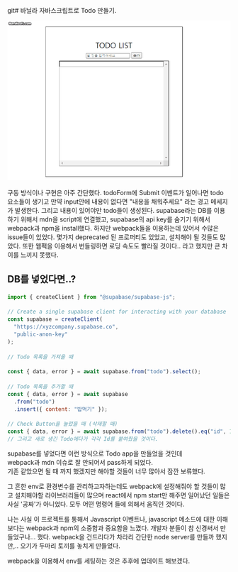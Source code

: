 git# 바닐라 자바스크립트로 Todo 만들기.

![Alt text](<Honeycam 2023-07-31 16-41-41.gif>)

구동 방식이나 구현은 아주 간단했다.
todoForm에 Submit 이벤트가 일어나면 todo 요소들이 생기고
만약 input안에 내용이 없다면 "내용을 채워주세요" 라는 경고 메세지가 발생한다.
그리고 내용이 있어야만 todo들이 생성된다.
supabase라는 DB를 이용하기 위해서 mdn을 script에 연결했고,
supabase의 api key를 숨기기 위해서 webpack과 npm을 install했다.
하지만 webpack들을 이용하는데 있어서 수많은 issue들이 있었다.
몇가지 deprecated 된 프로퍼티도 있었고, 설치해야 될 것들도 많았다.
또한 웹팩을 이용해서 번들링하면 로딩 속도도 빨라질 것이다.. 라고 했지만
큰 차이를 느끼지 못했다.

## DB를 넣었다면..?

```javascript
import { createClient } from "@supabase/supabase-js";

// Create a single supabase client for interacting with your database
const supabase = createClient(
  "https://xyzcompany.supabase.co",
  "public-anon-key"
);

// Todo 목록을 가져올 때

const { data, error } = await supabase.from("todo").select();

// Todo 목록을 추가할 때
const { data, error } = await supabase
  .from("todo")
  .insert({ content: "밥먹기" });

// Check Button을 눌렀을 때 (삭제할 때)
const { data, error } = await supabase.from("todo").delete().eq("id", 1);
// 그리고 새로 생긴 Todo에다가 각각 Id를 붙여줬을 것이다.
```

supabase를 넣었다면 이런 방식으로 Todo app을 만들었을 것인데<br/>
webpack과 mdn 이슈로 잘 안되어서 pass하게 되었다.<br/> 기존 같았으면 될 때 까지 했겠지만 해야할 것들이 너무 많아서 잠깐 보류했다.<br/>

그 흔한 env로 환경변수를 관리하고자하는데도 webpack에 설정해줘야 할 것들이 많고 설치해야할 라이브러리들이 많으며 react에서 npm start만 해주면 일어났던 일들은 사실 '공짜'가 아니었다. 모두 어떤 명령어 들에 의해서 움직인 것이다.

나는 사실 이 프로젝트를 통해서 Javascript 이벤트나, javascript 메소드에 대한 이해보다는 webpack과 npm의 소중함과 중요함을 느꼈다. 개발자 분들이 참 신경써서 만들었구나... 했다.
webpack을 건드리다가 차라리 간단한 node server를 만들까 했지만,.. 오기가 두마리 토끼를 놓치게 만들었다.

webpack을 이용해서 env를 세팅하는 것은 추후에 업데이트 해보겠다.
